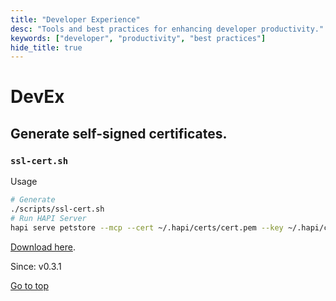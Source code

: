 ```yaml
---
title: "Developer Experience"
desc: "Tools and best practices for enhancing developer productivity."
keywords: ["developer", "productivity", "best practices"]
hide_title: true
---
```


# DevEx

## Generate self-signed certificates.
### `ssl-cert.sh`

Usage
```bash
# Generate
./scripts/ssl-cert.sh
# Run HAPI Server
hapi serve petstore --mcp --cert ~/.hapi/certs/cert.pem --key ~/.hapi/certs/key.pem
```

[Download here](pathname:///scripts/ssl-cert.sh).

Since: v0.3.1

[Go to top](#DevEx)